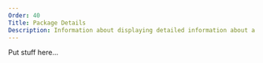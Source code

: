 ```yaml
---
Order: 40
Title: Package Details
Description: Information about displaying detailed information about a specific package
---
```


Put stuff here...